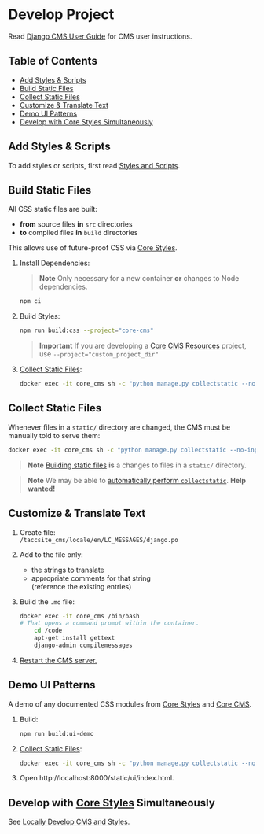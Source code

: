 # Develop Project

Read [Django CMS User Guide] for CMS user instructions.

## Table of Contents

- [Add Styles & Scripts](#add-styles--scripts)
- [Build Static Files](#build-static-files)
- [Collect Static Files](#collect-static-files)
- [Customize & Translate Text](#customize-translate-text)
- [Demo UI Patterns](#demo-ui-patterns)
- [Develop with Core Styles Simultaneously](#develop-with-core-styles-simultaneously)

## Add Styles & Scripts

To add styles or scripts, first read [Styles and Scripts].

## Build Static Files

All CSS static files are built:

- **from** source files **in** `src` directories
- **to** compiled files **in** `build` directories

This allows use of future-proof CSS via [Core Styles].

1. Install Dependencies:

    > **Note**
    > Only necessary for a new container **or** changes to Node dependencies.

    ```sh
    npm ci
    ```

2. Build Styles:

    ```sh
    npm run build:css --project="core-cms"
    ```

    > **Important**
    > If you are developing a [Core CMS Resources] project, use `--project="custom_project_dir"`

3. [Collect Static Files](#collect-static-files):

    ```sh
    docker exec -it core_cms sh -c "python manage.py collectstatic --no-input"
    ```

## Collect Static Files

Whenever files in a `static/` directory are changed, the CMS must be manually told to serve them:

```sh
docker exec -it core_cms sh -c "python manage.py collectstatic --no-input"
```

> **Note**
> [Building static files](#build-static-files) **is** a changes to files in a `static/` directory.

> **Note**
> We may be able to [automatically perform `collectstatic`](https://stackoverflow.com/q/59339571/11817077). **Help wanted!**

## Customize & Translate Text

1. Create file:\
    `/taccsite_cms/locale/en/LC_MESSAGES/django.po`
2. Add to the file only:
    - the strings to translate
    - appropriate comments for that string\
        (reference the existing entries)
3. Build the `.mo` file:

    ```sh
    docker exec -it core_cms /bin/bash
    # That opens a command prompt within the container.
        cd /code
        apt-get install gettext
        django-admin compilemessages
    ```

4. [Restart the CMS server.][restart server]

## Demo UI Patterns

A demo of any documented CSS modules from [Core Styles] and [Core CMS].

1. Build:

    ```sh
    npm run build:ui-demo
    ```

2. [Collect Static Files](#collect-static-files):

    ```sh
    docker exec -it core_cms sh -c "python manage.py collectstatic --no-input"
    ```

3. Open http://localhost:8000/static/ui/index.html.

## Develop with [Core Styles] Simultaneously

See [Locally Develop CMS and Styles](https://github.com/TACC/Core-CMS/wiki/Locally-Develop-CMS-and-Styles).

<!-- Link Aliases -->

[Core CMS]: https://github.com/TACC/Core-CMS
[Core Styles]: https://github.com/TACC/Core-Styles
[Core CMS Resources]: https://github.com/TACC/Core-CMS-Resources

[restart server]: https://github.com/TACC/Core-CMS/wiki/How-to-Restart-the-CMS-Server

[Django CMS User Guide]: https://confluence.tacc.utexas.edu/x/FgDqCw

[Styles and Scripts]: ./styles-and-scripts.md
